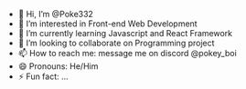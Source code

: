 - 👋 Hi, I’m @Poke332
- 👀 I’m interested in Front-end Web Development
- 🌱 I’m currently learning Javascript and React Framework
- 💞️ I’m looking to collaborate on Programming project
- 📫 How to reach me: message me on discord @pokey_boi
- 😄 Pronouns: He/Him
- ⚡ Fun fact: ...

<!---
Poke332/Poke332 is a ✨ special ✨ repository because its `README.md` (this file) appears on your GitHub profile.
You can click the Preview link to take a look at your changes.
--->
